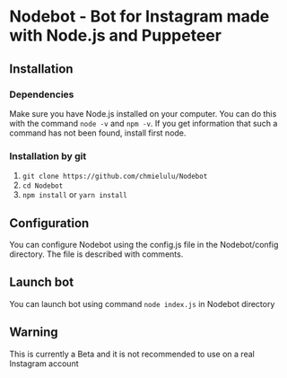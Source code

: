 # Nodebot - Bot for Instagram made with Node.js and Puppeteer

## Installation

### Dependencies

Make sure you have Node.js installed on your computer. 
You can do this with the command `node -v` and `npm -v`.  If you get information that such a command has not been found, install first node.

### Installation by git
 
   1. `git clone https://github.com/chmielulu/Nodebot`
   2. `cd Nodebot`
   3. `npm install` or `yarn install`

## Configuration

You can configure Nodebot using the config.js file in the Nodebot/config directory. The file is described with comments. 

## Launch bot

You can launch bot using command `node index.js` in Nodebot directory

## Warning

This is currently a Beta and it is not recommended to use on a real Instagram account
